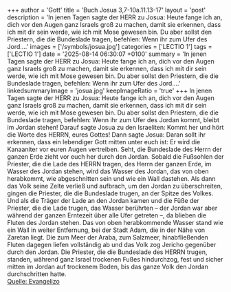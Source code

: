+++
author = 'Gott'
title = 'Buch Josua 3,7-10a.11.13-17'
layout = 'post'
description = 'In jenen Tagen sagte der HERR zu Josua: Heute fange ich an, dich vor den Augen ganz Israels groß zu machen, damit sie erkennen, dass ich mit dir sein werde, wie ich mit Mose gewesen bin. Du aber sollst den Priestern, die die Bundeslade tragen, befehlen: Wenn ihr zum Ufer des Jord....'
images = ['/symbols/josua.jpg']
categories = ['LECTIO 1']
tags = ['LECTIO 1']
date = '2025-08-14 06:30:07 +0100'
summary = 'In jenen Tagen sagte der HERR zu Josua: Heute fange ich an, dich vor den Augen ganz Israels groß zu machen, damit sie erkennen, dass ich mit dir sein werde, wie ich mit Mose gewesen bin. Du aber sollst den Priestern, die die Bundeslade tragen, befehlen: Wenn ihr zum Ufer des Jord....'
linkedsummaryImage = 'josua.jpg'
keepImageRatio = 'true'
+++
In jenen Tagen sagte der HERR zu Josua: Heute fange ich an, dich vor den Augen ganz Israels groß zu machen, damit sie erkennen, dass ich mit dir sein werde, wie ich mit Mose gewesen bin.
Du aber sollst den Priestern, die die Bundeslade tragen, befehlen: Wenn ihr zum Ufer des Jordan kommt, bleibt im Jordan stehen!
Darauf sagte Josua zu den Israeliten: Kommt her und hört die Worte des HERRN, eures Gottes!
Dann sagte Josua: Daran sollt ihr erkennen, dass ein lebendiger Gott mitten unter euch ist: Er wird die Kanaaniter vor euren Augen vertreiben.<!--more-->
Seht, die Bundeslade des Herrn der ganzen Erde zieht vor euch her durch den Jordan.
Sobald die Fußsohlen der Priester, die die Lade des HERRN tragen, des Herrn der ganzen Erde, im Wasser des Jordan stehen, wird das Wasser des Jordan, das von oben herabkommt, wie abgeschnitten sein und wie ein Wall dastehen.
Als dann das Volk seine Zelte verließ und aufbrach, um den Jordan zu überschreiten, gingen die Priester, die die Bundeslade trugen, an der Spitze des Volkes.
Und als die Träger der Lade an den Jordan kamen und die Füße der Priester, die die Lade trugen, das Wasser berührten – der Jordan war aber während der ganzen Erntezeit über alle Ufer getreten –,
da blieben die Fluten des Jordan stehen. Das von oben herabkommende Wasser stand wie ein Wall in weiter Entfernung, bei der Stadt Adam, die in der Nähe von Zaretan liegt. Die zum Meer der Araba, zum Salzmeer, hinabfließenden Fluten dagegen liefen vollständig ab und das Volk zog Jericho gegenüber durch den Jordan.
Die Priester, die die Bundeslade des HERRN trugen, standen, während ganz Israel trockenen Fußes hindurchzog, fest und sicher mitten im Jordan auf trockenem Boden, bis das ganze Volk den Jordan durchschritten hatte.<br> [Quelle: Evangelizo](https://evangeliumtagfuertag.org/DE/gospel)